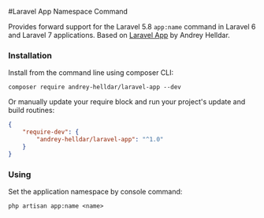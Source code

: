 #Laravel App Namespace Command

Provides forward support for the Laravel 5.8 `app:name` command in Laravel 6 and Laravel 7 applications. Based on [Laravel App](https://github.com/andrey-helldar/laravel-app) by Andrey Helldar.

### Installation
Install from the command line using composer CLI:
```
composer require andrey-helldar/laravel-app --dev
```

Or manually update your require block and run your project's update and build routines:

```json
{
    "require-dev": {
        "andrey-helldar/laravel-app": "^1.0"
    }
}
```


### Using

Set the application namespace by console command:

```
php artisan app:name <name>
```
